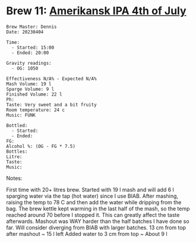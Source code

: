 # Brew 11: [Amerikansk IPA 4th of July](../brews/Amerikansk_IPA_4th_of_July.md)
```
Brew Master: Dennis
Date: 20230404

Time:
  - Started: 15:00
  - Ended: 20:00

Gravity readings:
  - OG: 1050

Effectiveness N/A% - Expected N/A%
Mash Volume: 19 l
Sparge Volume: 9 l
Finished Volume: 22 l
Ph:
Taste: Very sweet and a bit fruity
Room temperature: 24 c
Music: FUNK
```

```
Bottled: 
  - Started:
  - Ended: 
FG: 
Alcohol %: (OG - FG * 7.5)
Bottles: 
Litre:
Taste: 
Music:
```

Notes:

First time with 20+ litres brew. Started with 19 l mash and will add 6 l sparging water via the tap (hot water) since I use BIAB. After mashing, raising the temp to 78 C and then add the water while dripping from the bag.
The brew kettle kept warming in the last half of the mash, so the temp reached around 70 before I stopped it. This can greatly affect the taste afterwards.
Mashout was WAY harder than the half batches I have done so far. Will consider diverging from BIAB with larger batches.
13 cm from top after mashout ~ 15 l left
Added water to 3 cm from top ~ About 9 l

